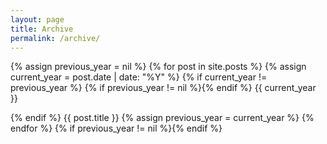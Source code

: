 ```yaml
---
layout: page
title: Archive
permalink: /archive/
---
```



{% assign previous_year = nil %}
{% for post in site.posts %}
  {% assign current_year = post.date | date: "%Y" %}
  {% if current_year != previous_year %}
    {% if previous_year != nil %}{% endif %}
    {{ current_year }}
    
  {% endif %}
  {{ post.title }}
  {% assign previous_year = current_year %}
{% endfor %}
{% if previous_year != nil %}{% endif %}